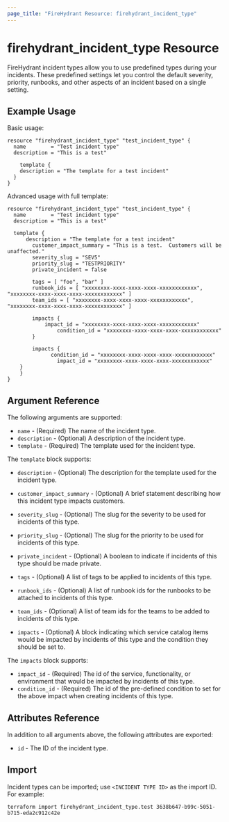 ```yaml
---
page_title: "FireHydrant Resource: firehydrant_incident_type"
---
```


# firehydrant_incident_type Resource

FireHydrant incident types allow you to use predefined types during your
incidents. These predefined settings let you control the default severity, priority, 
runbooks, and other aspects of an incident based on a single setting.

## Example Usage

Basic usage:
```hcl
resource "firehydrant_incident_type" "test_incident_type" {
  name        = "Test incident type"
  description = "This is a test"

	template {
    description = "The template for a test incident"
  }
}
```

Advanced usage with full template:
```hcl
resource "firehydrant_incident_type" "test_incident_type" {
  name        = "Test incident type"
  description = "This is a test"
	
  template {
	  description = "The template for a test incident"
		customer_impact_summary = "This is a test.  Customers will be unaffected."
		severity_slug = "SEV5"
		priority_slug = "TESTPRIORITY"
		private_incident = false

		tags = [ "foo", "bar" ]
		runbook_ids = [ "xxxxxxxx-xxxx-xxxx-xxxx-xxxxxxxxxxxx", "xxxxxxxx-xxxx-xxxx-xxxx-xxxxxxxxxxxx" ]
		team_ids = [ "xxxxxxxx-xxxx-xxxx-xxxx-xxxxxxxxxxxx", "xxxxxxxx-xxxx-xxxx-xxxx-xxxxxxxxxxxx" ]
		
		impacts {
		    impact_id = "xxxxxxxx-xxxx-xxxx-xxxx-xxxxxxxxxxxx"
				condition_id = "xxxxxxxx-xxxx-xxxx-xxxx-xxxxxxxxxxxx"
		}
		
		impacts {
			  condition_id = "xxxxxxxx-xxxx-xxxx-xxxx-xxxxxxxxxxxx"
				impact_id = "xxxxxxxx-xxxx-xxxx-xxxx-xxxxxxxxxxxx"
    }
	}
}
```

## Argument Reference

The following arguments are supported:

* `name` - (Required) The name of the incident type.
* `description` - (Optional) A description of the incident type.
* `template` - (Required) The template used for the incident type.

The `template` block supports:

* `description` - (Optional) The description for the template used for the incident type.
* `customer_impact_summary` - (Optional) A brief statement describing how this incident type impacts customers.
* `severity_slug` - (Optional) The slug for the severity to be used for incidents of this type.
* `priority_slug` - (Optional) The slug for the priority to be used for incidents of this type.
* `private_incident` - (Optional) A boolean to indicate if incidents of this type should be made private.

* `tags` - (Optional) A list of tags to be applied to incidents of this type.
* `runbook_ids` - (Optional) A list of runbook ids for the runbooks to be attached to incidents of this type.
* `team_ids` - (Optional) A list of team ids for the teams to be added to incidents of this type.
* `impacts` - (Optional) A block indicating which service catalog items would be impacted by incidents of this type and the condition they should be set to.

The `impacts` block supports: 

* `impact_id` - (Required) The id of the service, functionality, or environment that would be impacted by incidents of this type.
* `condition_id` - (Required) The id of the pre-defined condition to set for the above impact when creating incidents of this type.


## Attributes Reference

In addition to all arguments above, the following attributes are exported:

* `id` - The ID of the incident type.

## Import

Incident types can be imported; use `<INCIDENT TYPE ID>` as the import ID. For example:

```shell
terraform import firehydrant_incident_type.test 3638b647-b99c-5051-b715-eda2c912c42e
```